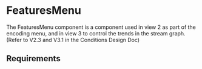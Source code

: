 # FeaturesMenu

The FeaturesMenu component is a component used in view 2 as part of the encoding menu,
and in view 3 to control the trends in the stream graph.
(Refer to V2.3 and V3.1 in the Conditions Design Doc)

## Requirements
